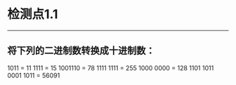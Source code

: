 # 检测点1.1
---
## 将下列的二进制数转换成十进制数：
1011 = 11
1111 = 15
1001110 = 78
1111 1111 = 255
1000 0000 = 128
1101 1011 0001 1011 = 56091

